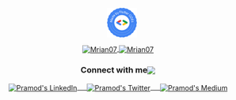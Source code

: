 

<p align="center">
  &nbsp;
  &nbsp;
  <img align="center" src="https://raw.githubusercontent.com/mkiisoft/flutter-gallery/master/assets/images/flutter_badge.png" width="12%"/>
  </p>
</p>

<p align="center">
<a href="https://github.com/Mrian07">
  <img height="180em" align="center" src="https://github-readme-stats.vercel.app/api?username=Mrian07&show_icons=true&locale=en&theme=algolia&include_all_commits=true&count_private=true" alt="Mrian07"/>
  <img height="180em" align="center" src="https://github-readme-stats.vercel.app/api/top-langs?username=Mrian07&show_icons=true&locale=en&layout=compact&langs_count=8&theme=algolia" alt="Mrian07"/>
</a>
</p>

<div align="center">
  <h3 align="center">Connect with me<img align="center" src="https://github.com/rajput2107/rajput2107/blob/master/Assets/Handshake.gif" height="33px" /></h3> 
</div>
<p align="center">
 <a href="https://www.linkedin.com/in/msalihguler/" target=”_blank”>
  <img align="center" alt="Pramod's LinkedIn" width="30px" src="https://www.vectorlogo.zone/logos/linkedin/linkedin-icon.svg" /> &nbsp; &nbsp;
 </a>
 <a href="https://twitter.com/Mrian07" target=”_blank”>
  <img align="center" alt="Pramod's Twitter" width="30px" src="https://www.vectorlogo.zone/logos/twitter/twitter-official.svg" /> &nbsp; &nbsp;
 </a>
 <a href="https://medium.com/@Mrian07" target=”_blank”>
  <img align="center" alt="Pramod's Medium" width="30px" src="https://www.vectorlogo.zone/logos/medium/medium-tile.svg" />
 </a> 
</p>


